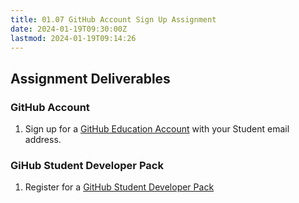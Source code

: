 ```yaml
---
title: 01.07 GitHub Account Sign Up Assignment
date: 2024-01-19T09:30:00Z
lastmod: 2024-01-19T09:14:26
---
```


## Assignment Deliverables

### GitHub Account

1. Sign up for a [GitHub Education Account](https://education.github.com/) with your Student email address.

### GiHub Student Developer Pack

1. Register for a [GitHub Student Developer Pack](https://education.github.com/pack)

